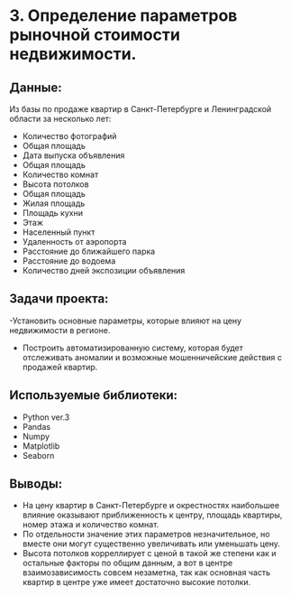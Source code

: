 # 3. Определение параметров рыночной стоимости недвижимости.

## Данные:

Из базы по продаже квартир в Санкт-Петербурге и Ленинградской области за несколько лет:

 - Количество фотографий
 - Общая площадь
 - Дата выпуска объявления
 - Общая площадь
 - Количество комнат
 - Высота потолков
 - Общая площадь
 - Жилая площадь
 - Площадь кухни
 - Этаж
 - Населенный пункт
 - Удаленность от аэропорта
 - Расстояние до ближайшего парка
 - Расстояние до водоема
 - Количество дней экспозиции объявления 


## Задачи проекта:

 -Установить основные параметры, которые влияют на цену недвижимости в регионе.
 - Построить автоматизированную систему, которая будет отслеживать аномалии и возможные мошенничейские действия с продажей квартир.

## Используемые библиотеки:
 - Python ver.3
 - Pandas
 - Numpy
 - Matplotlib
 - Seaborn


## Выводы:
 - На цену квартир в Санкт-Петербурге и окрестностях наибольшее влияние оказывают приближенность к центру, площадь квартиры, номер этажа и количество комнат.
 - По отдельности значение этих параметров незначительное, но вместе они могут существенно увеличивать или уменьшать цену.
 - Высота потолков корреллирует с ценой в такой же степени как и остальные факторы по общим данным, а вот в центре взаимозависимость совсем незаметна, так как основная часть квартир в центре уже имеет достаточно высокие потолки.
